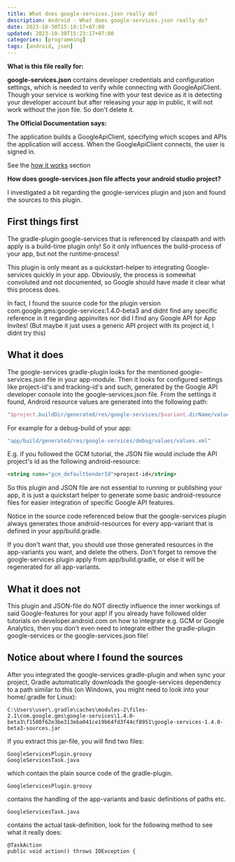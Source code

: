 ```yaml
---
title: What does google-services.json really do?
description: Android - What does google-services.json really do?
date: 2023-10-30T15:19:17+07:00
updated: 2023-10-30T15:23:17+07:00
categories: [programming]
tags: [android, json]
---
```


**What is this file really for:**

**google-services.json** contains developer credentials and configuration settings, which is needed to verify while connecting with GoogleApiClient. Though your service is working fine with your test device as it is detecting your developer account but after releasing your app in public, it will not work without the json file. So don't delete it.

**The Official Documentation says:**

The application builds a GoogleApiClient, specifying which scopes and APIs the application will access. When the GoogleApiClient connects, the user is signed in.

See the [how it works](https://developers.google.com/identity/sign-in/android/start) section

**How does google-services.json file affects your android studio project?**

[](https://stackoverflow.com/posts/33083898/timeline)

I investigated a bit regarding the google-services plugin and json and found the sources to this plugin.

First things first
------------------

The gradle-plugin google-services that is referenced by classpath and with apply is a build-time plugin only! So it only influences the build-process of your app, but not the runtime-process!

This plugin is only meant as a quickstart-helper to integrating Google-services quickly in your app. Obviously, the process is somewhat convoluted and not documented, so Google should have made it clear what this process does.

In fact, I found the source code for the plugin version com.google.gms:google-services:1.4.0-beta3 and didnt find any specific reference in it regarding appinvites nor did I find any Google API for App Invites! (But maybe it just uses a generic API project with its project id, I didnt try this)

What it does
------------

The google-services gradle-plugin looks for the mentioned google-services.json file in your app-module. Then it looks for configured settings like project-id's and tracking-id's and such, generated by the Google API developer console into the google-services.json file. From the settings it found, Android resource values are generated into the following path:

```kotlin
"$project.buildDir/generated/res/google-services/$variant.dirName/values/values.xml"
```

For example for a debug-build of your app:

```kotlin
"app/build/generated/res/google-services/debug/values/values.xml"
```

E.g. if you followed the GCM tutorial, the JSON file would include the API project's id as the following android-resource:

```xml
<string name="gcm_defaultSenderId">project-id</string>
```

So this plugin and JSON file are not essential to running or publishing your app, it is just a quickstart helper to generate some basic android-resource files for easier integration of specific Google API features.

Notice in the source code referenced below that the google-services plugin always generates those android-resources for every app-variant that is defined in your app/build.gradle.

If you don't want that, you should use those generated resources in the app-variants you want, and delete the others. Don't forget to remove the google-services plugin apply from app/build.gradle, or else it will be regenerated for all app-variants.

What it does not
----------------

This plugin and JSON-file do NOT directly influence the inner workings of said Google-features for your app! If you already have followed older tutorials on developer.android.com on how to integrate e.g. GCM or Google Analytics, then you don't even need to integrate either the gradle-plugin google-services or the google-services.json file!

Notice about where I found the sources
--------------------------------------

After you integrated the google-services gradle-plugin and when sync your project, Gradle automatically downloads the google-services dependency to a path similar to this (on Windows, you might need to look into your home/.gradle for Linux):

```
C:\Users\user\.gradle\caches\modules-2\files-2.1\com.google.gms\google-services\1.4.0-beta3\f1580f62e3be313eba041ce19b64fd3f44cf8951\google-services-1.4.0-beta3-sources.jar
```

If you extract this jar-file, you will find two files:

```
GoogleServicesPlugin.groovy
GoogleServicesTask.java
```

which contain the plain source code of the gradle-plugin.

```
GoogleServicesPlugin.groovy
```

contains the handling of the app-variants and basic definitions of paths etc.

```
GoogleServicesTask.java
```

contains the actual task-definition, look for the following method to see what it really does:

```
@TaskAction
public void action() throws IOException {
```
